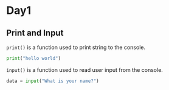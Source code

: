 # Day1

## Print and Input

```print()``` is a function used to print string to the console.

```python
print("hello world")
```

```input()``` is a function used to read user input from the console.

```python
data = input("What is your name?")
```
